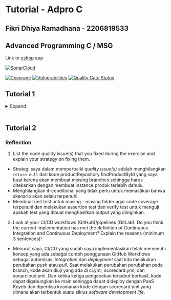 # Tutorial - Adpro C
## Fikri Dhiya Ramadhana - 2206819533
## Advanced Programming C / MSG

Link to [eshop](https://adpro-tutorial-fikrirmdhna-adpro.koyeb.app/product/list) app

[![SonarCloud](https://sonarcloud.io/images/project_badges/sonarcloud-orange.svg)](https://sonarcloud.io/summary/new_code?id=fikrirmdhna_tutorial-2)

[![Coverage](https://sonarcloud.io/api/project_badges/measure?project=fikrirmdhna_tutorial-2&metric=coverage)](https://sonarcloud.io/summary/new_code?id=fikrirmdhna_tutorial-2) [![Vulnerabilities](https://sonarcloud.io/api/project_badges/measure?project=fikrirmdhna_tutorial-2&metric=vulnerabilities)](https://sonarcloud.io/summary/new_code?id=fikrirmdhna_tutorial-2) [![Quality Gate Status](https://sonarcloud.io/api/project_badges/measure?project=fikrirmdhna_tutorial-2&metric=alert_status)](https://sonarcloud.io/summary/new_code?id=fikrirmdhna_tutorial-2)


## Tutorial 1
<details>
<summary>Expand</summary>

### Reflection 1

### Clean Code
Dalam tutorial ini, *clean code* yang sudah saya terapkan adalah: 
1. Penamaan variabel, function, dan lain - lain yang sudah jelas dan tidak ambigu.
2. Pembuatan Function untuk mempersingkat baris kode atau meminimalisir penulisan kode yang sama. 
3. Terdapat dokumentasi kode testing apa yang akan dilakukan di [sini](src/test/java/id/ac/ui/cs/advprog/eshop/repository/ProductRepositoryTest.java).
4. Mengusahakan kode yang sudah saya buat *readable* dan memiliki indentasi yang konsisten.

### Secure Code
Dalam tutorial ini, *secure coding* yang sudah saya terapkan adalah: 
1. Sudah menggunakan input validation di [sini](src/main/java/id/ac/ui/cs/advprog/eshop/controller/ProductController.java) untuk mengambil *productId* dari *PathVariable* untuk menghindari *injection attack*. 
2. *Error handling* di dalam ProductController agar *product* yang akan diedit tidak bertipe null dan sesuai dengan *product* yang akan diedit.
3. Mengimplementasikan *access control*, seperti *GET* dan *POST* method.

## Reflection 2
1. Setelah saya membuat unit test di dalam proyek ini, saya merasa tenang karena kode yang saya buat sudah berjalan seperti apa yang saya inginkan.Banyaknya test yang ada di dalam suatu class dapat bervariasi tergantung dari code behavior yang akan kita test dan mencegah hal yang tidak diinginkan saat menjalankan kode kita tersebut. Jika kode saya sudah 100% code coverage belum tentu kode saya tidak memiliki bug atau error karena unit test sendiri memiliki limitasi. 

2. Jika diminta untuk membuat java class baru dengan setup dan variabel yang sama seperti CreateProductFunctionalTest, hal ini akan membuat kerapihan kode berkurang karena terdapat setup dan variabel yang sama dan seharusnya tidak perlu ditulis kembali. Hanya perlu digunakan kembali untuk membuat test case yang sesuai permintaan.
</details>
</br>

## Tutorial 2
### Reflection
1.  List the code quality issue(s) that you fixed during the exercise and explain your strategy on fixing them.

* Strategi saya dalam memperbaiki *quality issue(s)* adalah menghilangkan `return null` dari kode productRepository.findProductById yang saya buat karena akan membuat missing branches sehingga harus ditekankan dengan membuat instance produk terlebih dahulu.
* Menghilangkan if-conditional yang tidak perlu untuk memastikan bahwa skenario akan selalu terpenuhi.
* Membuat unit test untuk masing - masing folder agar code coverage terpenuhi dan melakukan assertion test dan verify test untuk menguji apakah test yang dibuat menghasilkan output yang diinginkan.

2. Look at your CI/CD workflows (GitHub)/pipelines (GitLab). Do you think the current implementation has met the definition of Continuous Integration and Continuous Deployment? Explain the reasons (minimum 3 sentences)! 
* Menurut saya, CI/CD yang sudah saya implementasikan telah memenuhi konsep yang ada sebagai contoh penggunaan GitHub Workflows sebagai automisasi *integration* dan *deployment* saat kita melakukan perubahan *push* atau *pull*. Saat melakukan perubahan perubahan pada branch, kode akan diuji yang ada di ci.yml, scorecard.yml, dan sonarcloud.yml. Dan ketika ketiga pengecekan tersebut berhasil, kode dapat digabungkan ke main sehingga dapat dideploy dengan PaaS Koyeb dan diperiksa keamanan kode dengan scorecard.yml yang dimana akan terbentuk suatu siklus *software development life*. 
